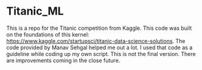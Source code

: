 # Titanic_ML
This is a repo for the Titanic competition from Kaggle.
This code was built on the foundations of this kernel: https://www.kaggle.com/startupsci/titanic-data-science-solutions.
The code provided by Manav Sehgal helped me out a lot. I used that code as a guideline while coding up my own script.
This is not the final version. There are improvements coming in the close future.
